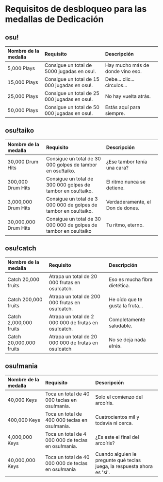 # Requisitos de desbloqueo para las medallas de Dedicación

## osu!

| Nombre de la medalla | Requisito | Descripción |
| :-- | :-- | :-- |
| 5,000 Plays | Consigue un total de 5000 jugadas en osu!. | Hay mucho más de donde vino eso. |
| 15,000 Plays | Consigue un total de 15 000 jugadas en osu!. | Debe... clic... círculos... |
| 25,000 Plays | Consigue un total de 25 000 jugadas en osu!. | No hay vuelta atrás. |
| 50,000 Plays | Consigue un total de 50 000 jugadas en osu!. | Estás aquí para siempre. |

## osu!taiko

| Nombre de la medalla | Requisito | Descripción |
| :-- | :-- | :-- |
| 30,000 Drum Hits | Consigue un total de 30 000 golpes de tambor en osu!taiko. | ¿Ese tambor tenía una cara? |
| 300,000 Drum Hits | Consigue un total de 300 000 golpes de tambor en osu!taiko. | El ritmo nunca se detiene. |
| 3,000,000 Drum Hits | Consigue un total de 3 000 000 de golpes de tambor en osu!taiko. | Verdaderamente, el Don de dones. |
| 30,000,000 Drum Hits | Consigue un total de 30 000 000 de golpes de tambor en osu!taiko | Tu ritmo, eterno. |

## osu!catch

| Nombre de la medalla | Requisito | Descripción |
| :-- | :-- | :-- |
| Catch 20,000 fruits | Atrapa un total de 20 000 frutas en osu!catch. | Eso es mucha fibra dietética. |
| Catch 200,000 fruits | Atrapa un total de 200 000 frutas en osu!catch. | He oído que te gusta la fruta... |
| Catch 2,000,000 fruits | Atrapa un total de 2 000 000 de frutas en osu!catch. | Completamente saludable. |
| Catch 20,000,000 fruits | Atrapa un total de 20 000 000 de frutas en osu!catch | No se deja nada atrás. |

## osu!mania

| Nombre de la medalla | Requisito | Descripción |
| :-- | :-- | :-- |
| 40,000 Keys | Toca un total de 40 000 teclas en osu!mania. | Solo el comienzo del arcoíris. |
| 400,000 Keys | Toca un total de 400 000 teclas en osu!mania. | Cuatrocientos mil y todavía ni cerca. |
| 4,000,000 Keys | Toca un total de 4 000 000 de teclas en osu!mania. | ¿Es este el final del arcoíris? |
| 40,000,000 Keys | Toca un total de 40 000 000 de teclas en osu!mania | Cuando alguien le pregunte qué teclas juega, la respuesta ahora es 'sí'. |
